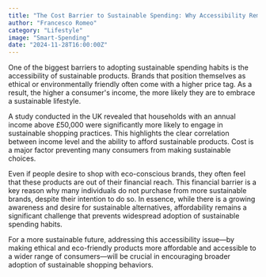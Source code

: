 ```yaml
---
title: "The Cost Barrier to Sustainable Spending: Why Accessibility Remains a Major Obstacle"
author: "Francesco Romeo"
category: "Lifestyle"
image: "Smart-Spending"
date: "2024-11-28T16:00:00Z"
---
```


One of the biggest barriers to adopting sustainable spending habits is the accessibility of sustainable products. Brands that position themselves as ethical or environmentally friendly often come with a higher price tag. 
As a result, the higher a consumer's income, the more likely they are to embrace a sustainable lifestyle.

A study conducted in the UK revealed that households with an annual income above £50,000 were significantly more likely to engage in sustainable shopping practices. 
This highlights the clear correlation between income level and the ability to afford sustainable products. Cost is a major factor preventing many consumers from making sustainable choices.

Even if people desire to shop with eco-conscious brands, they often feel that these products are out of their financial reach. This financial barrier is a key reason why many individuals do not purchase from more sustainable brands, despite their intention to do so. 
In essence, while there is a growing awareness and desire for sustainable alternatives, affordability remains a significant challenge that prevents widespread adoption of sustainable spending habits.

For a more sustainable future, addressing this accessibility issue—by making ethical and eco-friendly products more affordable and accessible to a wider range of consumers—will be crucial in encouraging broader adoption of sustainable shopping behaviors.
